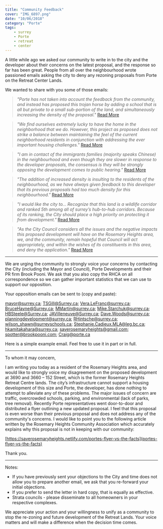 ```yaml
---
title: "Community Feedback"
cover: "IMG_6897.png"
date: "10/06/2018"
category: "Porte"
tags:
    - surrey
    - Porte
    - retreat
    - center
---
```


A little while ago we asked our community to write in to the city and the developer about their concerns on the latest proposal, and the response so far has been great.  People from all over the neighbourhood wrote passioned emails asking the city to deny any rezoning proposals from Porte on the Retreat Center Lands.

We wanted to share with you some of those emails:

>_"Porte has not taken into account the feedback from the community, and instead has proposed this trojan horse by adding a school that is all but private to a small sub-portion of the land, and simultaneously increasing the density of the proposal."_
  [Read More](letter-001.pdf)

>_"We find ourselves extremely lucky to have the home in the neighborhood that we do. However, this project as proposed does not strike a balance between maintaining the feel of the current neighborhood residents in conjunction with addressing the ever important housing challenges."_ [Read More](letter-002.pdf)

 >_"I am in contact of the immigrants families (majority speaks Chinese) in the neighbourhood and even though they are slower in response to the developer proposals, the consensus is they will be strongly opposing the development comes to public hearing."_  [Read More](letter-003.pdf)

 >_"The addition of increased density is insulting to the residents of the neighbourhood, as we have always given feedback to this developer that its previous proposals had too much density for this neighbourhood."_ [Read More](letter-004.pdf)
 
>_"I would like the city to… Recognize that this land is a wildlife corridor and ranked 5th among all of surrey’s hub-to-hub corridors. Because of its ranking, the City should place a high priority on protecting it from development."_ [Read More](letter-005.pdf)
 
>_"As the City Council considers all the issues and the negative impacts this proposed development will have on the Rosemary Heights area, we, and the community, remain hopeful that Council will act appropriately, and within the wishes of its constituents in this area, and deny the application."_ [Read More](letter-006.pdf)


 
****************************
We are urging the community to strongly voice your concerns by contacting the City (including the Mayor and Council), Porte Developments and their PR firm Brook Pooni.   We ask that you also copy the RHCA on all correspondence so we can gather important statistics that we can use to support our opposition.

Your opposition emails can be sent to (copy and paste):

mayor@surrey.ca; TSGill@Surrey.ca; Vera.LeFranc@surrey.ca; BruceHayne@Surrey.ca; MMartin@surrey.ca; Mike.Starchuk@surrey.ca; HBSteele@Surrey.ca; JAVilleneuve@Surrey.ca; Dave.Woods@surrey.ca; planningdevelopment@surrey.ca; RHintsche@surrey.ca; wilson_shawn@surreyschools.ca; Stephanie.Cadieux.MLA@leg.bc.ca; hkamitakahara@surrey.ca; saverosemaryheights@gmail.com; spotter@brookpooni.com; Craig@porte.ca

Here is a simple example email.  Feel free to use it in part or in full.
****************************
To whom it may concern,

I am writing you today as a resident of the Rosemary Heights area, and would like to strongly voice my disagreement on the proposed development at 3690 and 3660 – 152 Street, which is the former Rosemary Heights Retreat Centre lands.  The city’s infrastructure cannot support a housing development of this size and Porte, the developer, has done nothing to attempt to alleviate any of these problems.  The major issues of concern are traffic, overcrowded schools, parking, and environmental (lack of parks, tree removal).  Recently Porte representatives went door-to-door and distributed a flyer outlining a new updated proposal.  I feel that this proposal is even worse than their previous proposal and does not address any of the community's concerns.  I would like to point you to the following article written by the Rosemary Heights Community Association which accurately explains why this proposal is not in keeping with our community:

[https://saverosemaryheights.netlify.com/portes-flyer-vs-the-facts](portes-flyer-vs-the-facts)

Thank you.
****************************

Notes: 
*	If you have previously sent your objections to the City and time does not allow you to prepare another email, we ask that you re-forward your initial objections.
*	If you prefer to send the letter in hard copy, that is equally as effective.
*	Strata councils - please disseminate to all homeowners in your respective complexes.

We appreciate your action and your willingness to unify as a community to stop the re-zoning and future development of the Retreat Lands.  Your voice matters and will make a difference when the decision time comes.
